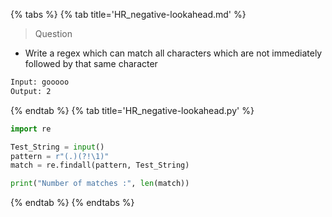 {% tabs %}
{% tab title='HR_negative-lookahead.md' %}

> Question

* Write a regex which can match all characters which are not immediately followed by that same character

```txt
Input: gooooo
Output: 2
```

{% endtab %}
{% tab title='HR_negative-lookahead.py' %}

```py
import re

Test_String = input()
pattern = r"(.)(?!\1)"
match = re.findall(pattern, Test_String)

print("Number of matches :", len(match))
```

{% endtab %}
{% endtabs %}
